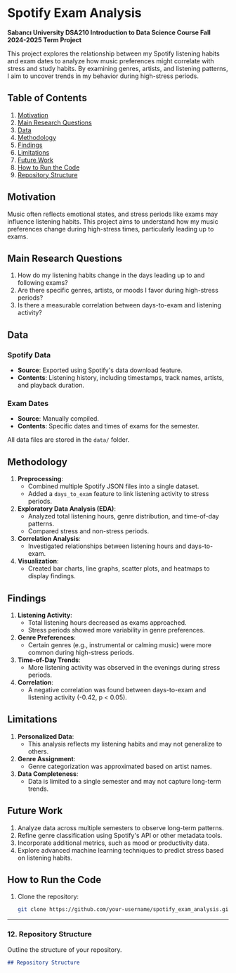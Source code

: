 # Spotify Exam Analysis

**Sabancı University DSA210 Introduction to Data Science Course Fall 2024-2025 Term Project**

This project explores the relationship between my Spotify listening habits and exam dates to analyze how music preferences might correlate with stress and study habits. By examining genres, artists, and listening patterns, I aim to uncover trends in my behavior during high-stress periods.

## Table of Contents
1. [Motivation](#motivation)
2. [Main Research Questions](#main-research-questions)
3. [Data](#data)
4. [Methodology](#methodology)
5. [Findings](#findings)
6. [Limitations](#limitations)
7. [Future Work](#future-work)
8. [How to Run the Code](#how-to-run-the-code)
9. [Repository Structure](#repository-structure)

## Motivation

Music often reflects emotional states, and stress periods like exams may influence listening habits. This project aims to understand how my music preferences change during high-stress times, particularly leading up to exams.

## Main Research Questions

1. How do my listening habits change in the days leading up to and following exams?
2. Are there specific genres, artists, or moods I favor during high-stress periods?
3. Is there a measurable correlation between days-to-exam and listening activity?

## Data

### Spotify Data
- **Source**: Exported using Spotify's data download feature.
- **Contents**: Listening history, including timestamps, track names, artists, and playback duration.

### Exam Dates
- **Source**: Manually compiled.
- **Contents**: Specific dates and times of exams for the semester.

All data files are stored in the `data/` folder.

## Methodology

1. **Preprocessing**:
   - Combined multiple Spotify JSON files into a single dataset.
   - Added a `days_to_exam` feature to link listening activity to stress periods.
2. **Exploratory Data Analysis (EDA)**:
   - Analyzed total listening hours, genre distribution, and time-of-day patterns.
   - Compared stress and non-stress periods.
3. **Correlation Analysis**:
   - Investigated relationships between listening hours and days-to-exam.
4. **Visualization**:
   - Created bar charts, line graphs, scatter plots, and heatmaps to display findings.

## Findings

1. **Listening Activity**:
   - Total listening hours decreased as exams approached.
   - Stress periods showed more variability in genre preferences.
2. **Genre Preferences**:
   - Certain genres (e.g., instrumental or calming music) were more common during high-stress periods.
3. **Time-of-Day Trends**:
   - More listening activity was observed in the evenings during stress periods.
4. **Correlation**:
   - A negative correlation was found between days-to-exam and listening activity (-0.42, p < 0.05).

## Limitations

1. **Personalized Data**:
   - This analysis reflects my listening habits and may not generalize to others.
2. **Genre Assignment**:
   - Genre categorization was approximated based on artist names.
3. **Data Completeness**:
   - Data is limited to a single semester and may not capture long-term trends.

## Future Work

1. Analyze data across multiple semesters to observe long-term patterns.
2. Refine genre classification using Spotify's API or other metadata tools.
3. Incorporate additional metrics, such as mood or productivity data.
4. Explore advanced machine learning techniques to predict stress based on listening habits.

## How to Run the Code

1. Clone the repository:
   ```bash
   git clone https://github.com/your-username/spotify_exam_analysis.git


---

### **12. Repository Structure**
Outline the structure of your repository.

```markdown
## Repository Structure



